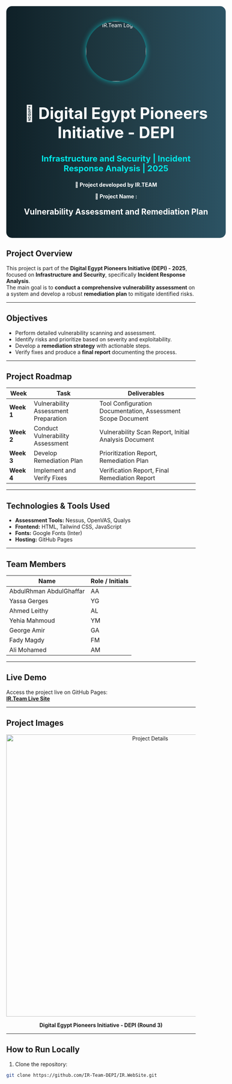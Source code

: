 <!-- ================= HEADER / BANNER ================= -->
<div align="center" style="width:100%; padding: 40px; border-radius: 15px; background: linear-gradient(90deg,#0f2027,#203a43,#2c5364); color:white;">

  <img src="https://i.postimg.cc/4y0BQw6n/cropped-circle-image.png" alt="IR.Team Logo" width="160" style="border-radius:50%; box-shadow:0px 0px 15px rgba(0,255,255,0.6);"/>

  <h1 style="font-size:42px; margin-bottom:10px;">🚀 Digital Egypt Pioneers Initiative - DEPI</h1>
  <h3 style="font-size:22px; color:#00e6e6;">Infrastructure and Security | Incident Response Analysis | 2025</h3>
  <p><B>🔹 Project developed by <b>IR.TEAM</b></B></p>
  <p><B>🔹 Project Name : </B></p>

  <h2 style="margin-top:20px;"> Vulnerability Assessment and Remediation Plan </h2>
</div>


## **Project Overview**

This project is part of the **Digital Egypt Pioneers Initiative (DEPI) - 2025**, focused on **Infrastructure and Security**, specifically **Incident Response Analysis**.  
The main goal is to **conduct a comprehensive vulnerability assessment** on a system and develop a robust **remediation plan** to mitigate identified risks.

---

## **Objectives**

- Perform detailed vulnerability scanning and assessment.
- Identify risks and prioritize based on severity and exploitability.
- Develop a **remediation strategy** with actionable steps.
- Verify fixes and produce a **final report** documenting the process.

---

## **Project Roadmap**

| Week | Task | Deliverables |
|------|------|-------------|
| **Week 1** | Vulnerability Assessment Preparation | Tool Configuration Documentation, Assessment Scope Document |
| **Week 2** | Conduct Vulnerability Assessment | Vulnerability Scan Report, Initial Analysis Document |
| **Week 3** | Develop Remediation Plan | Prioritization Report, Remediation Plan |
| **Week 4** | Implement and Verify Fixes | Verification Report, Final Remediation Report |

---

## **Technologies & Tools Used**

- **Assessment Tools:** Nessus, OpenVAS, Qualys  
- **Frontend:** HTML, Tailwind CSS, JavaScript  
- **Fonts:** Google Fonts (Inter)  
- **Hosting:** GitHub Pages  

---

## **Team Members**

| Name | Role / Initials |
|------|----------------|
| AbdulRhman AbdulGhaffar | AA |
| Yassa Gerges | YG |
| Ahmed Leithy | AL |
| Yehia Mahmoud | YM |
| George Amir | GA |
| Fady Magdy | FM |
| Ali Mohamed | AM |

---

## **Live Demo**

Access the project live on GitHub Pages:  
[**IR.Team Live Site**](https://ir-team-depi.github.io/IR.WebSite/)

---

## **Project Images**

<p align="center">
  <img src="https://i.postimg.cc/05CK0NxW/1447-03-01-19-06-52-c01e9c1f.jpg" alt="Project Details" width="750"/>
</p>

<p align="center"><b>Digital Egypt Pioneers Initiative - DEPI (Round 3)</b></p>


---

## **How to Run Locally**

1. Clone the repository:

```bash
git clone https://github.com/IR-Team-DEPI/IR.WebSite.git
